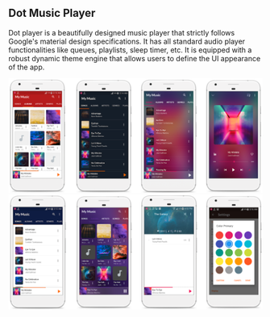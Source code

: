 ## Dot Music Player

Dot player is a beautifully designed music player that strictly follows Google's material design specifications. It has all standard audio player functionalities like queues, playlists, sleep timer, etc. It is equipped with a robust dynamic theme engine that allows users to define the UI appearance of the app.

<img src="https://raw.githubusercontent.com/r4sh33d/musicslam/master/screenshots/music_slam_screen_a.png" width="1400"/>
<img src="https://raw.githubusercontent.com/r4sh33d/musicslam/master/screenshots/music_slam_screen_b.png" width="1400"/>


